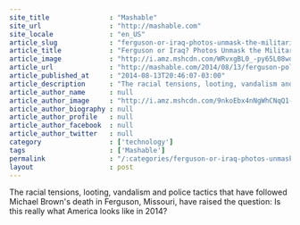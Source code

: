 ```yaml
---
site_title               : "Mashable"
site_url                 : "http://mashable.com"
site_locale              : "en_US"
article_slug             : "ferguson-or-iraq-photos-unmask-the-militarization-of-america-s-police"
article_title            : "Ferguson or Iraq? Photos Unmask the Militarization of America's Police"
article_image            : "http://i.amz.mshcdn.com/WRvxgBL0_-py65L08wq6oVBsB80=/1200x627/2014%2F08%2F14%2Fce%2FMilitarizat.ddaf6.jpg"
article_url              : "http://mashable.com/2014/08/13/ferguson-police-protests-vs-iraq/"
article_published_at     : "2014-08-13T20:46:07-03:00"
article_description      : "The racial tensions, looting, vandalism and police tactics that have followed Michael Brown's death in Ferguson, Missouri, have raised the question: Is this really what America looks like in 2014?"
article_author_name      : null
article_author_image     : "http://i.amz.mshcdn.com/9nkoEbx4nNgWhCNqQ1-UaIQIv_0=/90x90/2016%2F06%2F30%2Fff%2F2013062645Lorenzohead.98eec.fb58e.jpg"
article_author_biography : null
article_author_profile   : null
article_author_facebook  : null
article_author_twitter   : null
category                 : ['technology']
tags                     : ['Mashable']
permalink                : "/:categories/ferguson-or-iraq-photos-unmask-the-militarization-of-america-s-police/"
layout                   : post
---
```


The racial tensions, looting, vandalism and police tactics that have followed Michael Brown's death in Ferguson, Missouri, have raised the question: Is this really what America looks like in 2014?
